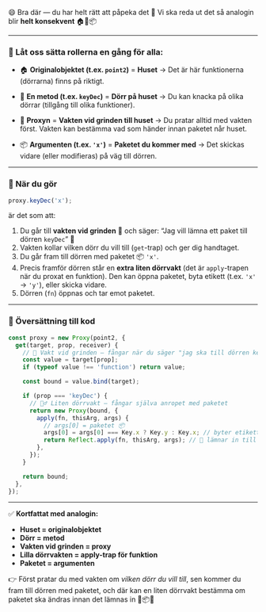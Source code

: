 😄 Bra där — du har helt rätt att påpeka det 👏
Vi ska reda ut det så analogin blir **helt konsekvent** 🏠🚪📦

---

### 🧠 Låt oss sätta rollerna en gång för alla:

- 🏠 **Originalobjektet (t.ex. `point2`)** = **Huset**
  → Det är här funktionerna (dörrarna) finns på riktigt.

- 🚪 **En metod (t.ex. `keyDec`)** = **Dörr på huset**
  → Du kan knacka på olika dörrar (tillgång till olika funktioner).

- 🧍 **Proxyn** = **Vakten vid grinden till huset**
  → Du pratar alltid med vakten först. Vakten kan bestämma vad som händer innan paketet når huset.

- 📦 **Argumenten (t.ex. `'x'`)** = **Paketet du kommer med**
  → Det skickas vidare (eller modifieras) på väg till dörren.

---

### 📌 När du gör

```ts
proxy.keyDec('x');
```

är det som att:

1. Du går till **vakten vid grinden** 🧍 och säger:
   “Jag vill lämna ett paket till dörren `keyDec`” 🚪
2. Vakten kollar vilken dörr du vill till (`get`-trap) och ger dig handtaget.
3. Du går fram till dörren med paketet 📦 `'x'`.
4. Precis framför dörren står en **extra liten dörrvakt** (det är `apply`-trapen när du proxat en funktion).
   Den kan öppna paketet, byta etikett (t.ex. `'x'` → `'y'`), eller skicka vidare.
5. Dörren (`fn`) öppnas och tar emot paketet.

---

### 📎 Översättning till kod

```ts
const proxy = new Proxy(point2, {
  get(target, prop, receiver) {
    // 🧍 Vakt vid grinden — fångar när du säger "jag ska till dörren keyDec"
    const value = target[prop];
    if (typeof value !== 'function') return value;

    const bound = value.bind(target);

    if (prop === 'keyDec') {
      // 👮‍♂️ Liten dörrvakt — fångar själva anropet med paketet
      return new Proxy(bound, {
        apply(fn, thisArg, args) {
          // args[0] = paketet 📦
          args[0] = args[0] === Key.x ? Key.y : Key.x; // byter etikett på paketet
          return Reflect.apply(fn, thisArg, args); // 🚪 lämnar in till dörren
        },
      });
    }

    return bound;
  },
});
```

---

✅ **Kortfattat med analogin:**

- **Huset = originalobjektet**
- **Dörr = metod**
- **Vakten vid grinden = proxy**
- **Lilla dörrvakten = apply-trap för funktion**
- **Paketet = argumenten**

👉 Först pratar du med vakten om _vilken dörr du vill till_, sen kommer du fram till dörren med paketet, och där kan en liten dörrvakt bestämma om paketet ska ändras innan det lämnas in 🚪📦✨
